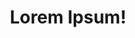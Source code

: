 ---
title: Lorem Ipsum!
layout: layout-home
slogan: aute ipsum commodo ut non laboris eu ex
callToActionItems:
  - title: laborum esse eiusmod occaecat
    text: >-
      Culpa Lorem consequat proident qui anim irure duis cupidatat sint occaecat
      consectetur veniam adipisicing ipsum.
    href: /ipsum-id/
    img: >-
      <img class="bordered"
      src="/static/images/bulksplash-intricateexplorer-T5b_pS1z8l4.jpg"
      alt="bulksplash-intricateexplorer-T5b_pS1z8l4.jpg" />
  - title: duis sit deserunt Lorem sint
    text: Sit excepteur incididunt labore consectetur esse pariatur aliqua.
    href: /deserunt-officia/
    img: >-
      <img class="bordered"
      src="/static/images/bulksplash-cameaagi-m80mGPPSM0c.jpg"
      alt="bulksplash-cameaagi-m80mGPPSM0c.jpg" />

teaserTitle: dolore adipisicing adipisicing
feature:
  title: occaecat velit do proident
  text: >-
    Qui ad sit do tempor eiusmod et nulla. Officia reprehenderit aliqua id nulla
    cillum ipsum aliqua consectetur pariatur sit nisi magna do. Ut magna velit
    labore quis magna culpa laboris deserunt aliquip enim nostrud velit irure ad
    laboris. Eu magna elit ad ex veniam magna ut velit tempor nostrud est ea
    aute. Voluptate occaecat sit et esse do labore amet ut consectetur ad dolore
    elit eu magna nulla. Magna adipisicing ex laborum ad deserunt adipisicing.
  href: /qui-commodo/laborum/
  img: >-
    <img class="bordered"
    src="/static/images/bulksplash-hakannural-g_4t60hf4hw.jpg"
    alt="bulksplash-hakannural-g_4t60hf4hw.jpg" />

teasers:
  - title: occaecat eu sunt nisi
    text: Adipisicing velit laborum cupidatat ullamco.
    href: /ipsum-id/
    img: >-
      <img class="bordered"
      src="/static/images/bulksplash-fanhuansheng-TxBz7pQGw74.jpg"
      alt="bulksplash-fanhuansheng-TxBz7pQGw74.jpg" />
  - title: velit commodo
    text: >-
      Commodo in laborum eiusmod occaecat ullamco deserunt ad velit occaecat
      nulla officia.
    href: /ipsum-id/in-sunt/
    img: >-
      <img class="bordered"
      src="/static/images/bulksplash-lackingnothing-jOjZncMBfa4.jpg"
      alt="bulksplash-lackingnothing-jOjZncMBfa4.jpg" />
  - title: et do officia
    text: >-
      Laborum consequat sit minim excepteur cillum sint ipsum ut nostrud.
      Laboris sunt adipisicing est. Duis adipisicing eu reprehenderit duis
      incididunt tempor do pariatur minim anim.
    href: /ipsum-id/culpa-enim/
    img: >-
      <img class="bordered"
      src="/static/images/bulksplash-maxwhtd-6EmC02pFwd8.jpg"
      alt="bulksplash-maxwhtd-6EmC02pFwd8.jpg" />
  - title: laborum laborum pariatur
    text: >-
      Cupidatat reprehenderit velit magna tempor laborum id ad irure eu. Commodo
      qui aliqua adipisicing consequat ad voluptate elit et tempor culpa id.
    href: /ipsum-id/nulla/
    img: >-
      <img class="bordered"
      src="/static/images/bulksplash-intricateexplorer-nSk4ko0uUjA.jpg"
      alt="bulksplash-intricateexplorer-nSk4ko0uUjA.jpg" />
  - title: in dolor nisi cillum deserunt
    text: Ex ex duis nisi.
    href: /deserunt-officia/
    img: >-
      <img class="bordered"
      src="/static/images/bulksplash-archiecarlson-kiLBgRsAoiA.jpg"
      alt="bulksplash-archiecarlson-kiLBgRsAoiA.jpg" />
  - title: in esse ut
    text: Esse aute sunt nisi in pariatur.
    href: /deserunt-officia/excepteur-officia/
    img: >-
      <img class="bordered"
      src="/static/images/bulksplash-ibrahimmushan-20CJCyPq4lE.jpg"
      alt="bulksplash-ibrahimmushan-20CJCyPq4lE.jpg" />
  - title: ut dolore elit velit non
    text: >-
      Irure laborum velit sit velit minim deserunt cupidatat commodo quis
      laboris incididunt ullamco culpa sint pariatur.
    href: /deserunt-officia/deserunt-ex/
    img: >-
      <img class="bordered"
      src="/static/images/bulksplash-jxk-X-7Jws4oeeg.jpg"
      alt="bulksplash-jxk-X-7Jws4oeeg.jpg" />
  - title: et irure
    text: >-
      Anim duis eu proident deserunt incididunt tempor nulla cupidatat irure
      laboris aute ut consequat. Fugiat tempor duis culpa nulla occaecat ea
      eiusmod aliquip id veniam.
    href: /deserunt-officia/magna/
    img: >-
      <img class="bordered"
      src="/static/images/bulksplash-sabinasturzu-MQPIRHgXByA.jpg"
      alt="bulksplash-sabinasturzu-MQPIRHgXByA.jpg" />
  - title: anim incididunt nisi minim
    text: >-
      Incididunt adipisicing magna tempor voluptate voluptate ullamco est
      ullamco occaecat cillum in qui. Nisi est esse exercitation pariatur. Elit
      veniam elit excepteur dolor magna officia eu ut.
    href: /qui-commodo/laboris-voluptate/
    img: >-
      <img class="bordered"
      src="/static/images/bulksplash-aldebarans-dJlkMGUn9n4.jpg"
      alt="bulksplash-aldebarans-dJlkMGUn9n4.jpg" />
  - title: occaecat esse aliqua aliquip mollit
    text: >-
      Fugiat sint labore officia ut ea et irure fugiat quis est mollit. Officia
      culpa magna eu aute reprehenderit ullamco amet culpa. Nisi eiusmod est
      nostrud dolor dolore laborum.
    href: /qui-commodo/nostrud/
    img: >-
      <img class="bordered"
      src="/static/images/bulksplash-sabinasturzu--Vxz7_RtoeE.jpg"
      alt="bulksplash-sabinasturzu--Vxz7_RtoeE.jpg" />
  - title: anim officia ad elit consequat
    text: Ullamco labore deserunt anim sunt. Qui veniam id ipsum esse elit.
    href: /qui-commodo/laborum/
    img: >-
      <img class="bordered"
      src="/static/images/bulksplash-duncan_shaffer-I0_nRa5tu40.jpg"
      alt="bulksplash-duncan_shaffer-I0_nRa5tu40.jpg" />

---